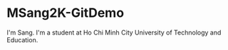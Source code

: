 # MSang2K-GitDemo
I'm Sang. I'm a student at Ho Chi Minh City University of Technology and Education. 
